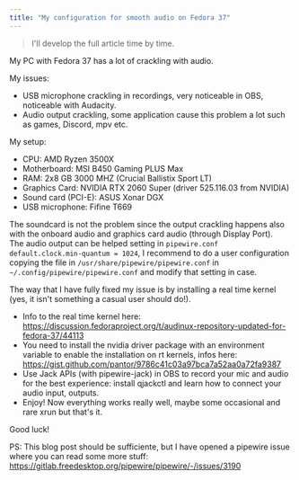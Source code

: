 ```yaml
---
title: "My configuration for smooth audio on Fedora 37"  
---
```


> I'll develop the full article time by time.

My PC with Fedora 37 has a lot of crackling with audio.

My issues:
- USB microphone crackling in recordings, very noticeable in OBS, noticeable with Audacity.
- Audio output crackling, some application cause this problem a lot such as games, Discord, mpv etc.

My setup:
- CPU: AMD Ryzen 3500X
- Motherboard: MSI B450 Gaming PLUS Max
- RAM: 2x8 GB 3000 MHZ (Crucial Ballistix Sport LT)
- Graphics Card: NVIDIA RTX 2060 Super (driver 525.116.03 from NVIDIA)
- Sound card (PCI-E): ASUS Xonar DGX
- USB microphone: Fifine T669

The soundcard is not the problem since the output crackling happens also with the onboard audio and graphics card audio (through Display Port).  
The audio output can be helped setting in `pipewire.conf` `default.clock.min-quantum = 1024`, I recommend to do a user configuration copying the file in `/usr/share/pipewire/pipewire.conf` in `~/.config/pipewire/pipewire.conf` and modify that setting in case.

The way that I have fully fixed my issue is by installing a real time kernel (yes, it isn't something a casual user should do!).

- Info to the real time kernel here:
https://discussion.fedoraproject.org/t/audinux-repository-updated-for-fedora-37/44113  
- You need to install the nvidia driver package with an environment variable to enable the installation on rt kernels, infos here:  
https://gist.github.com/pantor/9786c41c03a97bca7a52aa0a72fa9387  
- Use Jack APIs (with pipewire-jack) in OBS to record your mic and audio for the best experience: install qjackctl and learn how to connect your audio input, outputs.    
- Enjoy! Now everything works really well, maybe some occasional and rare xrun but that's it.

Good luck!

PS: This blog post should be sufficiente, but I have opened a pipewire issue where you can read some more stuff:  
https://gitlab.freedesktop.org/pipewire/pipewire/-/issues/3190
